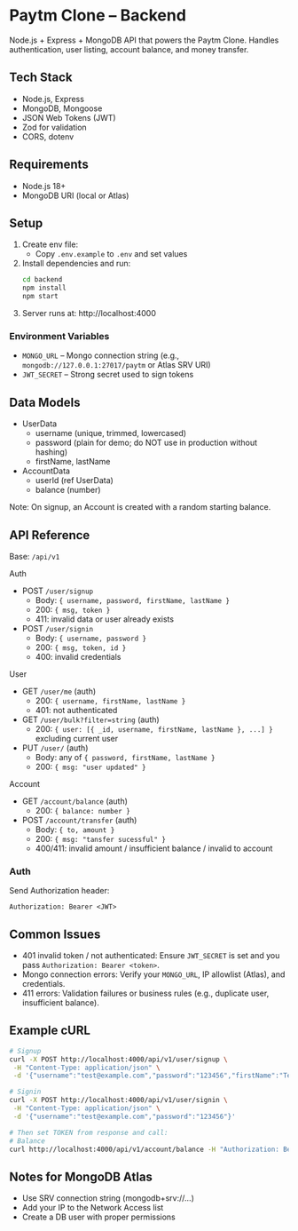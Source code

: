 # Paytm Clone – Backend

Node.js + Express + MongoDB API that powers the Paytm Clone. Handles authentication, user listing, account balance, and money transfer.

## Tech Stack

- Node.js, Express
- MongoDB, Mongoose
- JSON Web Tokens (JWT)
- Zod for validation
- CORS, dotenv

## Requirements

- Node.js 18+
- MongoDB URI (local or Atlas)

## Setup

1. Create env file:
   - Copy `.env.example` to `.env` and set values
2. Install dependencies and run:
   ```bash
   cd backend
   npm install
   npm start
   ```
3. Server runs at: http://localhost:4000

### Environment Variables

- `MONGO_URL` – Mongo connection string (e.g., `mongodb://127.0.0.1:27017/paytm` or Atlas SRV URI)
- `JWT_SECRET` – Strong secret used to sign tokens

## Data Models

- UserData
  - username (unique, trimmed, lowercased)
  - password (plain for demo; do NOT use in production without hashing)
  - firstName, lastName
- AccountData
  - userId (ref UserData)
  - balance (number)

Note: On signup, an Account is created with a random starting balance.

## API Reference

Base: `/api/v1`

Auth

- POST `/user/signup`
  - Body: `{ username, password, firstName, lastName }`
  - 200: `{ msg, token }`
  - 411: invalid data or user already exists
- POST `/user/signin`
  - Body: `{ username, password }`
  - 200: `{ msg, token, id }`
  - 400: invalid credentials

User

- GET `/user/me` (auth)
  - 200: `{ username, firstName, lastName }`
  - 401: not authenticated
- GET `/user/bulk?filter=string` (auth)
  - 200: `{ user: [{ _id, username, firstName, lastName }, ...] }` excluding current user
- PUT `/user/` (auth)
  - Body: any of `{ password, firstName, lastName }`
  - 200: `{ msg: "user updated" }`

Account

- GET `/account/balance` (auth)
  - 200: `{ balance: number }`
- POST `/account/transfer` (auth)
  - Body: `{ to, amount }`
  - 200: `{ msg: "tansfer sucessful" }`
  - 400/411: invalid amount / insufficient balance / invalid to account

### Auth

Send Authorization header:

```
Authorization: Bearer <JWT>
```

## Common Issues

- 401 invalid token / not authenticated: Ensure `JWT_SECRET` is set and you pass `Authorization: Bearer <token>`.
- Mongo connection errors: Verify your `MONGO_URL`, IP allowlist (Atlas), and credentials.
- 411 errors: Validation failures or business rules (e.g., duplicate user, insufficient balance).

## Example cURL

```bash
# Signup
curl -X POST http://localhost:4000/api/v1/user/signup \
 -H "Content-Type: application/json" \
 -d '{"username":"test@example.com","password":"123456","firstName":"Test","lastName":"User"}'

# Signin
curl -X POST http://localhost:4000/api/v1/user/signin \
 -H "Content-Type: application/json" \
 -d '{"username":"test@example.com","password":"123456"}'

# Then set TOKEN from response and call:
# Balance
curl http://localhost:4000/api/v1/account/balance -H "Authorization: Bearer $TOKEN"
```

## Notes for MongoDB Atlas

- Use SRV connection string (mongodb+srv://...)
- Add your IP to the Network Access list
- Create a DB user with proper permissions
